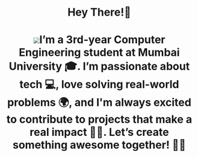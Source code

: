 <h1 align="center">Hey There!👋</h1>
<h1 align="center">
    <img src="https://readme-typing-svg.herokuapp.com/?font=Inter&size=48&center=true&vCenter=true&width=500&height=70&color=4493F8&duration=4000&lines=Hi+there!+👋;+I'm+Bhaskar+Mulik! />
</h1>
<h1 align="center">I’m a 3rd-year Computer Engineering student at Mumbai University 🎓. I’m passionate about tech 💻, love solving real-world problems 🌍, and I'm always excited to contribute to projects that make a real impact 🚀💡. Let’s create something awesome together! 🤝✨</h1>
<!--
Profile count
<div align="left"> 
  <p>Visitor count</p>
  <img src="https://profile-counter.glitch.me/bhaskarmulik/count.svg" alt="Visitor's Count" />
</div>
-->

<!--
Used languages
<div align="right"> 
  <img src="https://github-readme-stats.vercel.app/api/top-langs?username=bhaskarmulik&locale=en&hide_title=false&layout=compact&card_width=320&langs_count=50&theme=github_dark&hide_border=true&order=2" height="150" alt="languages graph"  />
-->
